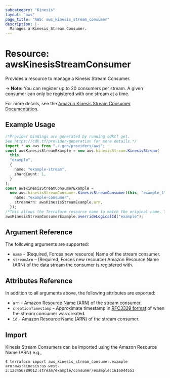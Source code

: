 ```yaml
---
subcategory: "Kinesis"
layout: "aws"
page_title: "AWS: aws_kinesis_stream_consumer"
description: |-
  Manages a Kinesis Stream Consumer.
---
```


# Resource: awsKinesisStreamConsumer

Provides a resource to manage a Kinesis Stream Consumer.

\-> **Note:** You can register up to 20 consumers per stream. A given consumer can only be registered with one stream at a time.

For more details, see the [Amazon Kinesis Stream Consumer Documentation][1].

## Example Usage

```typescript
/*Provider bindings are generated by running cdktf get.
See https://cdk.tf/provider-generation for more details.*/
import * as aws from "./.gen/providers/aws";
const awsKinesisStreamExample = new aws.kinesisStream.KinesisStream(
  this,
  "example",
  {
    name: "example-stream",
    shardCount: 1,
  }
);
const awsKinesisStreamConsumerExample =
  new aws.kinesisStreamConsumer.KinesisStreamConsumer(this, "example_1", {
    name: "example-consumer",
    streamArn: awsKinesisStreamExample.arn,
  });
/*This allows the Terraform resource name to match the original name. You can remove the call if you don't need them to match.*/
awsKinesisStreamConsumerExample.overrideLogicalId("example");

```

## Argument Reference

The following arguments are supported:

* `name` - (Required, Forces new resource) Name of the stream consumer.
* `streamArn` – (Required, Forces new resource) Amazon Resource Name (ARN) of the data stream the consumer is registered with.

## Attributes Reference

In addition to all arguments above, the following attributes are exported:

* `arn` - Amazon Resource Name (ARN) of the stream consumer.
* `creationTimestamp` - Approximate timestamp in [RFC3339 format](https://tools.ietf.org/html/rfc3339#section-5.8) of when the stream consumer was created.
* `id` - Amazon Resource Name (ARN) of the stream consumer.

## Import

Kinesis Stream Consumers can be imported using the Amazon Resource Name (ARN) e.g.,

```console
$ terraform import aws_kinesis_stream_consumer.example arn:aws:kinesis:us-west-2:123456789012:stream/example/consumer/example:1616044553
```

[1]: https://docs.aws.amazon.com/streams/latest/dev/amazon-kinesis-consumers.html
